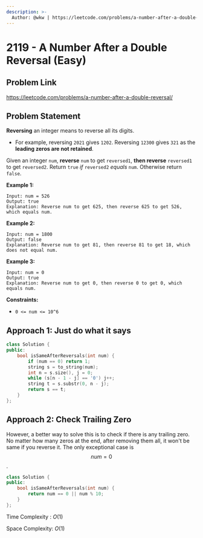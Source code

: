 ```yaml
---
description: >-
  Author: @wkw | https://leetcode.com/problems/a-number-after-a-double-reversal/
---
```


# 2119 - A Number After a Double Reversal (Easy)

## Problem Link

https://leetcode.com/problems/a-number-after-a-double-reversal/

## Problem Statement

**Reversing** an integer means to reverse all its digits.

- For example, reversing `2021` gives `1202`. Reversing `12300` gives `321` as the **leading zeros are not retained**.

Given an integer `num`, **reverse** `num` to get `reversed1`, **then reverse** `reversed1` to get `reversed2`. Return `true` _if_ `reversed2` _equals_ `num`. Otherwise return `false`.

**Example 1:**

```
Input: num = 526
Output: true
Explanation: Reverse num to get 625, then reverse 625 to get 526, which equals num.
```

**Example 2:**

```
Input: num = 1800
Output: false
Explanation: Reverse num to get 81, then reverse 81 to get 18, which does not equal num.
```

**Example 3:**

```
Input: num = 0
Output: true
Explanation: Reverse num to get 0, then reverse 0 to get 0, which equals num.
```

**Constraints:**

- `0 <= num <= 10^6`

## Approach 1: Just do what it says

<SolutionAuthor name="@wkw"/>

```cpp
class Solution {
public:
    bool isSameAfterReversals(int num) {
        if (num == 0) return 1;
        string s = to_string(num);
        int n = s.size(), j = 0;
        while (s[n - 1 - j] == '0') j++;
        string t = s.substr(0, n - j);
        return s == t;
    }
};
```

## Approach 2: Check Trailing Zero

However, a better way to solve this is to check if there is any trailing zero. No matter how many zeros at the end, after removing them all, it won't be same if you reverse it. The only exceptional case is $$num=0$$.

<SolutionAuthor name="@wkw"/>

```cpp
class Solution {
public:
    bool isSameAfterReversals(int num) {
        return num == 0 || num % 10;
    }
};
```

Time Complexity : $O(1)$

Space Complexity: $O(1)$
